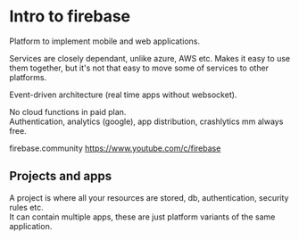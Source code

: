 # Intro to firebase

Platform to implement mobile and web applications.

Services are closely dependant, unlike azure, AWS etc. Makes it easy to use them together, but it's not that easy to move some of services to other platforms.

Event-driven architecture (real time apps without websocket).

No cloud functions in paid plan.\
Authentication, analytics (google), app distribution, crashlytics mm always free.

firebase.community
https://www.youtube.com/c/firebase

## Projects and apps

A project is where all your resources are stored, db, authentication, security rules etc.\
It can contain multiple apps, these are just platform variants of the same application.